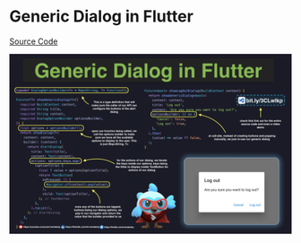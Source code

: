 # Generic Dialog in Flutter

[Source Code](generic-dialog-in-flutter.dart)

![](generic-dialog-in-flutter.jpg)
